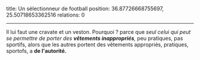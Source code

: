 title: Un sélectionneur de football
position: 36.87726668755697, 25.50718653362516
relations: 0

---






Il lui faut une cravate et un veston. Pourquoi ? parce que *seul celui qui peut se permettre de porter des **vêtements inappropriés**,* peu pratiques, pas sportifs, alors que les autres portent des vêtements appropriés, pratiques, sportofs, a **de l'autorité.**